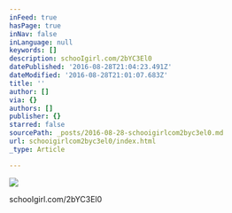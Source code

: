 ```yaml
---
inFeed: true
hasPage: true
inNav: false
inLanguage: null
keywords: []
description: schooIgirl.com/2bYC3El0
datePublished: '2016-08-28T21:04:23.491Z'
dateModified: '2016-08-28T21:01:07.683Z'
title: ''
author: []
via: {}
authors: []
publisher: {}
starred: false
sourcePath: _posts/2016-08-28-schooigirlcom2byc3el0.md
url: schooigirlcom2byc3el0/index.html
_type: Article

---
```

![](https://the-grid-user-content.s3-us-west-2.amazonaws.com/a16ac030-8ebe-4d5d-a94e-f6e26d57dd63.jpg)

schooIgirl.com/2bYC3El0